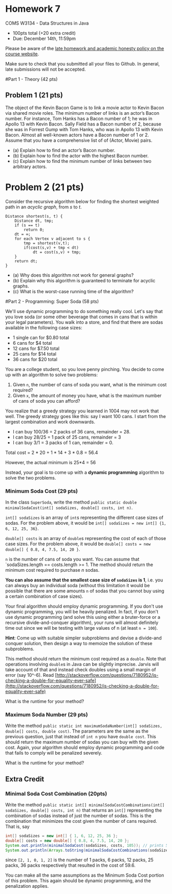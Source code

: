 # Homework 7

COMS W3134 - Data Structures in Java
* 100pts total (+20 extra credit)
* Due:  December 14th, 11:59pm

Please be aware of the [late homework and academic honesty policy on the course website](http://www.cs.columbia.edu/~bauer/cs3134/homework.html).

Make sure to check that you submitted all your files to Github. In general, late submissions will not be accepted.

#Part 1 - Theory (42 pts)

## Problem 1 (21 pts)

The object of the Kevin Bacon Game is to link a movie actor to Kevin
Bacon via shared movie roles. The minimum number of links is an
actor’s Bacon number. For instance, Tom Hanks has a Bacon number of 1;
he was in Apollo 13 with Kevin Bacon. Sally Field has a Bacon number
of 2, because she was in Forrest Gump with Tom Hanks, who was in
Apollo 13 with Kevin Bacon. Almost all well-known actors have a Bacon
number of 1 or 2. Assume that you have a comprehensive list of of (Actor, Movie) pairs.

  - (a) Explain how to find an actor’s Bacon number.
  - (b) Explain how to find the actor with the highest Bacon number.
  - (c) Explain how to find the minimum number of links between two arbitrary actors.


# Problem 2 (21 pts)

Consider the recursive algorithm below for finding the
shortest weighted path in an *acyclic graph*, from *s* to *t*.

```
Distance shortest(s, t) {
    Distance dt, tmp; 
    if (s == t)
        return 0;
    dt = ∞;
    for each Vertex v adjacent to s {
        tmp = shortest(v,t); 
        if(cost(s,v) + tmp < dt)
            dt = cost(s,v) + tmp; 
    }   
    return dt; 
}
```

  - (a) Why does this algorithm not work for general graphs? 
  - (b) Explain why this algorithm is guaranteed to terminate for acyclic graphs.  
  - (c) What is the worst-case running time of the algorithm?



#Part 2 - Programming: Super Soda (58 pts)

We'll use dynamic programming to do something really cool. Let's say that you love soda (or some other beverage that comes in cans that is within your legal parameters). You walk into a store, and find that there are sodas available in the following case sizes:

- 1 single can for $0.80 total
- 6 cans for $4 total
- 12 cans for $7.50 total
- 25 cans for $14 total
- 36 cans for $20 total

You are a college student, so you love penny pinching. You decide to come up with an algorithm to solve two problems:

1. Given `n`, the number of cans of soda you want, what is the minimum cost required?
2. Given `x`, the amount of money you have, what is the maximum number of cans of soda you can afford?

You realize that a greedy strategy you learned in 1004 may not work that well. The greedy strategy goes like this: say I want 100 cans. I start from the largest combination and work downwards.

- I can buy 100/36 = 2 packs of 36 cans, remainder = 28.
- I can buy 28/25 = 1 pack of 25 cans, remainder = 3
- I can buy 3/1 = 3 packs of 1 can, remainder = 0.

Total cost = 2 * 20 + 1 * 14 + 3 * 0.8 = 56.4

However, the actual minimum is 25*4 = 56

Instead, your goal is to come up with a **dynamic programming** algorithm to solve the two problems. 

### Minimum Soda Cost (29 pts)

In the class `SuperSoda`, write the method `public static double minimalSodaCost(int[] sodaSizes, double[] costs, int n)`. 

`int[] sodaSizes` is an array of `int`s representing the different case sizes of sodas. For the problem above, it would be `int[] sodaSizes = new int[] {1, 6, 12, 25, 36}`. 

`double[] costs` is an array of `double`s representing the cost of each of those case sizes. For the problem above, it would be `double[] costs = new double[] { 0.8, 4, 7.5, 14, 20 }`. 

`n` is the number of cans of soda you want. You can assume that `sodaSizes.length == costs.length >= 1.
The method should return the minimum cost required to purchase *n* sodas. 

**You can also assume that the smallest case size of `sodaSizes` is 1**, i.e. you can always buy an individual soda (without this limitation it would be possible that there are some amounts `n` of sodas that you cannot buy using a certain combination of case sizes).

Your final algorithm should employ dynamic programming. If you don't use dynamic programming, you will be heavily penalized. In fact, if you don't use dynamic programming (and solve this using either a bruter-force or a recursive divide-and-conquer algorithm), your runs will almost definitely time out since we will be testing with large values of n (at least `n = 100`).

**Hint**: Come up with suitable simpler subproblems and devise a divide-and conquer solution, then design a way to memoize the solution of these subproblems.


This method should return the minimum cost required as a `double`. Note that operations involving `double`s in Java can be slightly imprecise. Jarvis will take account of that and instead check doubles using a small margin of error (say 10^-6). Read [http://stackoverflow.com/questions/7180952/is-checking-a-double-for-equality-ever-safe](http://stackoverflow.com/questions/7180952/is-checking-a-double-for-equality-ever-safe)

What is the runtime for your method? 

### Maximum Soda Number (29 pts)

Write the method `public static int maximumSodaNumber(int[] sodaSizes, double[] costs, double cost)`. The parameters are the same as the previous question, just that instead of `int n` you have `double cost`. This should return the maximum number of sodas you can buy with the given cost. Again, your algorithm should employ dynamic programming and code that fails to comply will be penalized severely.

What is the runtime for your method? 

## Extra Credit 

### Minimal Soda Cost Combination (20pts)

Write the method `public static int[] minimalSodaCostCombinations(int[] sodaSizes, double[] costs, int n)` that returns an `int[]` representing the combination of sodas instead of just the number of sodas. This is the combination that minimizes the cost given the number of cans required. That is, say

```Java
int[] sodaSizes = new int[] { 1, 6, 12, 25, 36 };
double[] costs = new double[] { 0.8, 4, 7.5, 14, 20 };
System.out.println(minimalSodaCost(sodaSizes, costs, 105)); // prints 59.6
System.out.println(Arrays.toString(minimalSodaCostCombinations(sodaSizes, costs, 105))); // prints [2, 1, 0, 1, 2]
```

since `[2, 1, 0, 1, 2]` is the number of 1 packs, 6 packs, 12 packs, 25 packs, 36 packs respectively that resulted in the cost of 59.6.

You can make all the same assumptions as the Minimum Soda Cost portion of this problem. This again should be dynamic programming, and the penalization applies.
